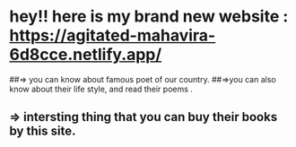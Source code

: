 # hey!! here is my brand new website :  https://agitated-mahavira-6d8cce.netlify.app/
##=> you can know about famous poet of our country.
##=>you can also know about their life style, and read their poems .
## => intersting thing that you can buy their books by this site. 
